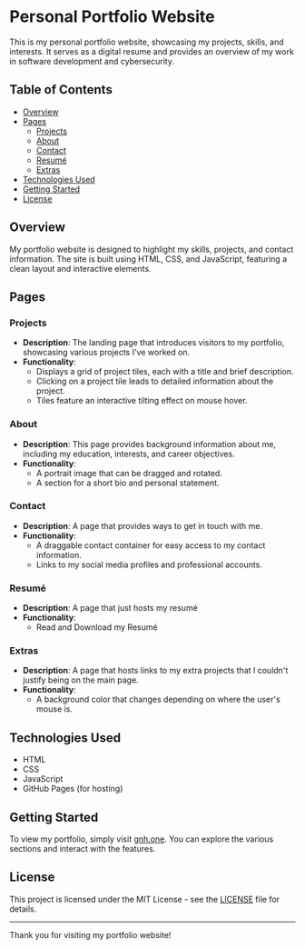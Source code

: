 # Personal Portfolio Website

This is my personal portfolio website, showcasing my projects, skills, and interests. It serves as a digital resume and provides an overview of my work in software development and cybersecurity.

## Table of Contents

- [Overview](#overview)
- [Pages](#pages)
  - [Projects](#projects)
  - [About](#about)
  - [Contact](#contact)
  - [Resumé](#resumé)
  - [Extras](#extras)
- [Technologies Used](#technologies-used)
- [Getting Started](#getting-started)
- [License](#license)

## Overview

My portfolio website is designed to highlight my skills, projects, and contact information. The site is built using HTML, CSS, and JavaScript, featuring a clean layout and interactive elements. 

## Pages

### Projects
- **Description**: The landing page that introduces visitors to my portfolio, showcasing various projects I've worked on.
- **Functionality**:
  - Displays a grid of project tiles, each with a title and brief description.
  - Clicking on a project tile leads to detailed information about the project.
  - Tiles feature an interactive tilting effect on mouse hover.

### About
- **Description**: This page provides background information about me, including my education, interests, and career objectives.
- **Functionality**:
  - A portrait image that can be dragged and rotated.
  - A section for a short bio and personal statement.

### Contact
- **Description**: A page that provides ways to get in touch with me.
- **Functionality**:
  - A draggable contact container for easy access to my contact information.
  - Links to my social media profiles and professional accounts.
 
### Resumé
- **Description**: A page that just hosts my resumé
- **Functionality**:
  - Read and Download my Resumé

### Extras
- **Description**: A page that hosts links to my extra projects that I couldn't justify being on the main page.
- **Functionality**:
  - A background color that changes depending on where the user's mouse is.

## Technologies Used

- HTML
- CSS
- JavaScript
- GitHub Pages (for hosting)

## Getting Started

To view my portfolio, simply visit [gnh.one](https://gnh.one). You can explore the various sections and interact with the features.

## License

This project is licensed under the MIT License - see the [LICENSE](LICENSE.md) file for details.

---

Thank you for visiting my portfolio website!
